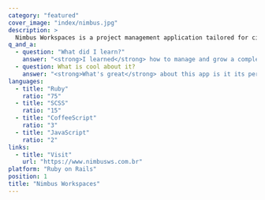 ```yaml
---
category: "featured"
cover_image: "index/nimbus.jpg"
description: >
  Nimbus Workspaces is a project management application tailored for civil construction companies. I am responsible for designing and implementing new features, monitoring and maintaining the code base, and reviewing pull requests.
q_and_a:
  - question: "What did I learn?"
    answer: "<strong>I learned</strong> how to manage and grow a complex code base while maintaining the ability to design and implement new features quickly."
  - question: What is cool about it?
    answer: "<strong>What's great</strong> about this app is it its performant and extensive activity feed."
languages:
  - title: "Ruby"
    ratio: "75"
  - title: "SCSS"
    ratio: "15"
  - title: "CoffeeScript"
    ratio: "3"
  - title: "JavaScript"
    ratio: "2"
links:
  - title: "Visit"
    url: "https://www.nimbusws.com.br"
platform: "Ruby on Rails"
position: 1
title: "Nimbus Workspaces"
---
```

